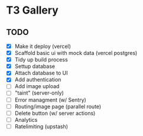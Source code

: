 # T3 Gallery

## TODO

- [x] Make it deploy (vercel)
- [x] Scaffold basic ui with mock data (vercel postgres)
- [x] Tidy up build process
- [x] Settup database
- [x] Attach database to UI
- [x] Add authentication
- [ ] Add image upload
- [ ] "taint" (server-only)
- [ ] Error managment (w/ Sentry)
- [ ] Routing/image page (parallel route)
- [ ] Delete button (w/ server actions)
- [ ] Analytics
- [ ] Ratelimiting (upstash)
